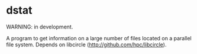 dstat
=====

WARNING: in development.

A program to get information on a large number of files located on a parallel
file system. Depends on libcircle (http://github.com/hpc/libcircle).
